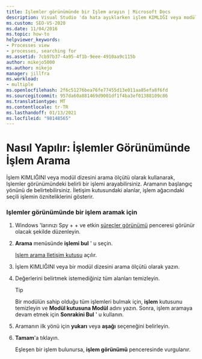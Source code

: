 ```yaml
---
title: Işlemler görünümünde bir Işlem arayın | Microsoft Docs
description: Visual Studio 'da hata ayıklarken işlem KIMLIĞI veya modül dizesini arama ölçütü olarak kullanarak, Spy + + aracının Işlemler görünümünde belirli bir işlemi arayın.
ms.custom: SEO-VS-2020
ms.date: 11/04/2016
ms.topic: how-to
helpviewer_keywords:
- Processes view
- processes, searching for
ms.assetid: 7cb97b37-4a95-4f1b-9eee-4910aa9c115b
author: mikejo5000
ms.author: mikejo
manager: jillfra
ms.workload:
- multiple
ms.openlocfilehash: 2f6c51276bea76fe77455d13e011aa85efa8f6fd
ms.sourcegitcommit: 957da60a881469d9001df1f4ba3ef01388109c86
ms.translationtype: MT
ms.contentlocale: tr-TR
ms.lasthandoff: 01/13/2021
ms.locfileid: "98148565"
---
```

# <a name="how-to-search-for-a-process-in-processes-view"></a>Nasıl Yapılır: İşlemler Görünümünde İşlem Arama
İşlem KIMLIĞINI veya modül dizesini arama ölçütü olarak kullanarak, Işlemler görünümündeki belirli bir işlemi arayabilirsiniz. Aramanın başlangıç yönünü de belirtebilirsiniz. İletişim kutusundaki alanlar, işlem ağacındaki seçili işlemin özniteliklerini gösterir.

### <a name="to-search-for-a-process-in-processes-view"></a>Işlemler görünümünde bir işlem aramak için

1. Windows 'larınızı Spy + + ve etkin [süreçler görünümü](../debugger/processes-view.md) penceresi görünür olacak şekilde düzenleyin.

2. **Arama** menüsünde **işlemi bul** ' u seçin.

    [Işlem arama Iletişim kutusu](../debugger/process-search-dialog-box.md) açılır.

3. İşlem KIMLIĞINI veya bir modül dizesini arama ölçütü olarak yazın.

4. Değerlerini belirtmek istemediğiniz tüm alanları temizleyin.

   > [!TIP]
   > Bir modülün sahip olduğu tüm işlemleri bulmak için, **işlem** kutusunu temizleyin ve **Modül kutusuna Modül** adını yazın. Sonra, işlem aramaya devam etmek için **Sonrakini Bul** ' u kullanın.

5. Aramanın ilk yönü için **yukarı** veya **aşağı** seçeneğini belirleyin.

6. **Tamam**'a tıklayın.

   Eşleşen bir işlem bulunursa, **işlem görünümü** penceresinde vurgulanır.